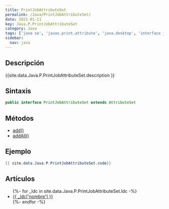```yaml
---
title: PrintJobAttributeSet
permalink: /Java/PrintJobAttributeSet/
date: 2021-01-11
key: Java.P.PrintJobAttributeSet
category: Java
tags: ['java se', 'javax.print.attribute', 'java.desktop', 'interface java', 'Java 1.0']
sidebar: 
  nav: java
---
```


## Descripción
{{site.data.Java.P.PrintJobAttributeSet.description }}

## Sintaxis
~~~java
public interface PrintJobAttributeSet extends AttributeSet
~~~

## Métodos
* [add()](/Java/PrintJobAttributeSet/add)
* [addAll()](/Java/PrintJobAttributeSet/addAll)

## Ejemplo
~~~java
{{ site.data.Java.P.PrintJobAttributeSet.code}}
~~~

## Artículos
<ul>
{%- for _ldc in site.data.Java.P.PrintJobAttributeSet.ldc -%}
   <li>
       <a href="{{_ldc['url'] }}">{{ _ldc['nombre'] }}</a>
   </li>
{%- endfor -%}
</ul>
